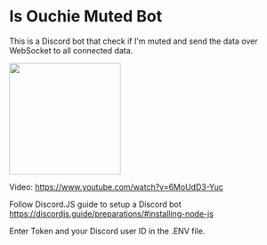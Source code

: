 # Is Ouchie Muted Bot
This is a Discord bot that check if I'm muted and send the data over WebSocket to all connected data.

<img src="https://github.com/ChineseOuchie/isOuchieMutedBot/blob/master/IsOuchieMutedBot.gif" width="200px">

Video: https://www.youtube.com/watch?v=6MoUdD3-Yuc

Follow Discord.JS guide to setup a Discord bot
https://discordjs.guide/preparations/#installing-node-js

Enter Token and your Discord user ID in the .ENV file.

